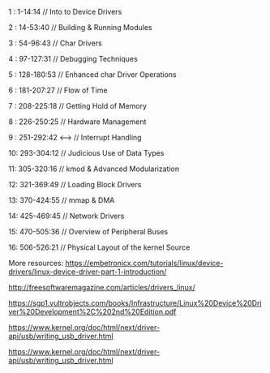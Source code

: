 1 : 1-14:14 // Into to Device Drivers

2 : 14-53:40 // Building & Running Modules

3 : 54-96:43 // Char Drivers

4 : 97-127:31 // Debugging Techniques

5 : 128-180:53 // Enhanced char Driver Operations

6 : 181-207:27 // Flow of Time

7 : 208-225:18 // Getting Hold of Memory

8 : 226-250:25 // Hardware Management

9 : 251-292:42 <--> // Interrupt Handling

10: 293-304:12 // Judicious Use of Data Types

11: 305-320:16 // kmod & Advanced Modularization

12: 321-369:49 // Loading Block Drivers

13: 370-424:55 // mmap & DMA

14: 425-469:45 // Network Drivers

15: 470-505:36 // Overview of Peripheral Buses

16: 506-526:21 // Physical Layout of the kernel Source

More resources:
https://embetronicx.com/tutorials/linux/device-drivers/linux-device-driver-part-1-introduction/

http://freesoftwaremagazine.com/articles/drivers_linux/

https://sgp1.vultrobjects.com/books/Infrastructure/Linux%20Device%20Driver%20Development%2C%202nd%20Edition.pdf

https://www.kernel.org/doc/html/next/driver-api/usb/writing_usb_driver.html

https://www.kernel.org/doc/html/next/driver-api/usb/writing_usb_driver.html

